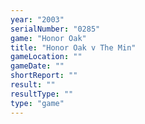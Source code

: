```yaml
---
year: "2003"
serialNumber: "0285" 
game: "Honor Oak"
title: "Honor Oak v The Min"
gameLocation: ""
gameDate: ""
shortReport: ""
result: ""
resultType: ""
type: "game"
---
```

